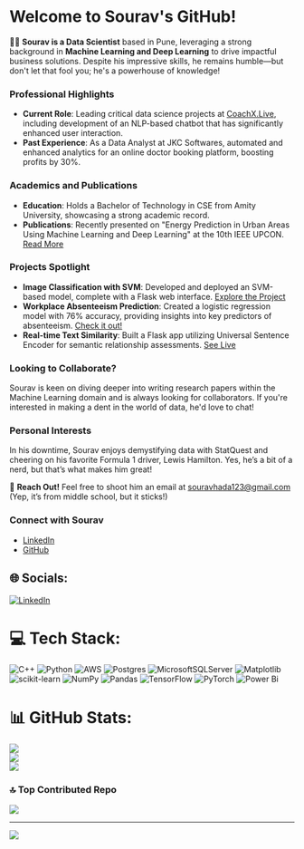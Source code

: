 # Welcome to Sourav's GitHub!

👨‍💻 **Sourav is a Data Scientist** based in Pune, leveraging a strong background in **Machine Learning and Deep Learning** to drive impactful business solutions. Despite his impressive skills, he remains humble—but don't let that fool you; he's a powerhouse of knowledge!

### Professional Highlights
- **Current Role**: Leading critical data science projects at [CoachX.Live](https://coachx.live/), including development of an NLP-based chatbot that has significantly enhanced user interaction.
- **Past Experience**: As a Data Analyst at JKC Softwares, automated and enhanced analytics for an online doctor booking platform, boosting profits by 30%.

### Academics and Publications
- **Education**: Holds a Bachelor of Technology in CSE from Amity University, showcasing a strong academic record.
- **Publications**: Recently presented on "Energy Prediction in Urban Areas Using Machine Learning and Deep Learning" at the 10th IEEE UPCON. [Read More](https://ieeexplore.ieee.org/abstract/document/10434347)

### Projects Spotlight
- **Image Classification with SVM**: Developed and deployed an SVM-based model, complete with a Flask web interface. [Explore the Project](https://github.com/souravhada/ML-ImageClassification-HandcraftedFeatures)
- **Workplace Absenteeism Prediction**: Created a logistic regression model with 76% accuracy, providing insights into key predictors of absenteeism. [Check it out!](https://github.com/souravhada/Absenteeism-Prediction)
- **Real-time Text Similarity**: Built a Flask app utilizing Universal Sentence Encoder for semantic relationship assessments. [See Live](https://github.com/souravhada/Semantic_Similarity_Calculator)

### Looking to Collaborate?
Sourav is keen on diving deeper into writing research papers within the Machine Learning domain and is always looking for collaborators. If you're interested in making a dent in the world of data, he'd love to chat!

### Personal Interests
In his downtime, Sourav enjoys demystifying data with StatQuest and cheering on his favorite Formula 1 driver, Lewis Hamilton. Yes, he’s a bit of a nerd, but that’s what makes him great!

📧 **Reach Out!** Feel free to shoot him an email at [souravhada123@gmail.com](mailto:souravhada123@gmail.com) (Yep, it’s from middle school, but it sticks!)

### Connect with Sourav
- [LinkedIn](https://www.linkedin.com/in/sourav-hada/)
- [GitHub](https://github.com/souravhada)



## 🌐 Socials:
[![LinkedIn](https://img.shields.io/badge/LinkedIn-%230077B5.svg?logo=linkedin&logoColor=white)](https://www.linkedin.com/in/sourav-hada/) 

# 💻 Tech Stack:
![C++](https://img.shields.io/badge/c++-%2300599C.svg?style=flat-square&logo=c%2B%2B&logoColor=white) ![Python](https://img.shields.io/badge/python-3670A0?style=flat-square&logo=python&logoColor=ffdd54) ![AWS](https://img.shields.io/badge/AWS-%23FF9900.svg?style=flat-square&logo=amazon-aws&logoColor=white) ![Postgres](https://img.shields.io/badge/postgres-%23316192.svg?style=flat-square&logo=postgresql&logoColor=white) ![MicrosoftSQLServer](https://img.shields.io/badge/Microsoft%20SQL%20Server-CC2927?style=flat-square&logo=microsoft%20sql%20server&logoColor=white) ![Matplotlib](https://img.shields.io/badge/Matplotlib-%23ffffff.svg?style=flat-square&logo=Matplotlib&logoColor=black) ![scikit-learn](https://img.shields.io/badge/scikit--learn-%23F7931E.svg?style=flat-square&logo=scikit-learn&logoColor=white) ![NumPy](https://img.shields.io/badge/numpy-%23013243.svg?style=flat-square&logo=numpy&logoColor=white) ![Pandas](https://img.shields.io/badge/pandas-%23150458.svg?style=flat-square&logo=pandas&logoColor=white) ![TensorFlow](https://img.shields.io/badge/TensorFlow-%23FF6F00.svg?style=flat-square&logo=TensorFlow&logoColor=white) ![PyTorch](https://img.shields.io/badge/PyTorch-%23EE4C2C.svg?style=flat-square&logo=PyTorch&logoColor=white) ![Power Bi](https://img.shields.io/badge/power_bi-F2C811?style=flat-square&logo=powerbi&logoColor=black) 
# 📊 GitHub Stats:
![](https://github-readme-stats.vercel.app/api?username=souravhada&theme=dark&hide_border=true&include_all_commits=false&count_private=false)<br/>
![](https://github-readme-streak-stats.herokuapp.com/?user=souravhada&theme=dark&hide_border=true)<br/>
![](https://github-readme-stats.vercel.app/api/top-langs/?username=souravhada&theme=dark&hide_border=true&include_all_commits=false&count_private=false&layout=compact)

### 🔝 Top Contributed Repo
![](https://github-contributor-stats.vercel.app/api?username=souravhada&limit=5&theme=dark&combine_all_yearly_contributions=true)

---
[![](https://visitcount.itsvg.in/api?id=souravhada&icon=0&color=0)](https://visitcount.itsvg.in)

